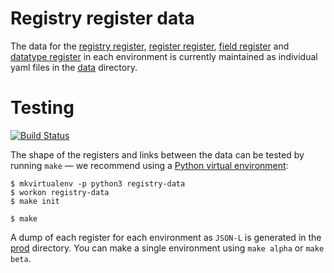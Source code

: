 # Registry register data

The data for the
[registry register](http://registry.openregister.org),
[register register](http://register.openregister.org),
[field register](http://field.openregister.org) and
[datatype register](http://datatype.openregister.org) in each
environment is currently maintained as individual yaml files in the
[data](data/) directory.

# Testing

[![Build Status](https://travis-ci.org/openregister/registry-data.svg?branch=master)](https://travis-ci.org/openregister/registry-data)

The shape of the registers and links between the data can be tested by running `make`
— we recommend using a [Python virtual environment](http://virtualenvwrapper.readthedocs.org/en/latest/):

    $ mkvirtualenv -p python3 registry-data
    $ workon registry-data
    $ make init

    $ make

A dump of each register for each environment as `JSON-L` is generated
in the [prod](prod) directory.  You can make a single environment
using `make alpha` or `make beta`.
